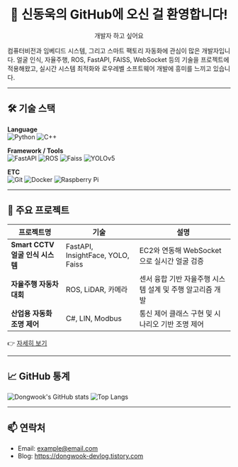 <h1 align="center">👋 신동욱의 GitHub에 오신 걸 환영합니다!</h1>
<p align="center">개발자 하고 싶어요</p>

컴퓨터비전과 임베디드 시스템, 그리고 스마트 팩토리 자동화에 관심이 많은 개발자입니다.
얼굴 인식, 자율주행, ROS, FastAPI, FAISS, WebSocket 등의 기술을 프로젝트에 적용해왔고,
실시간 시스템 최적화와 로우레벨 소프트웨어 개발에 흥미를 느끼고 있습니다.

---

## 🛠️ 기술 스택
**Language**  
![Python](https://img.shields.io/badge/Python-3776AB?style=flat&logo=python&logoColor=white)
![C++](https://img.shields.io/badge/C++-00599C?style=flat&logo=c%2b%2b&logoColor=white)

**Framework / Tools**  
![FastAPI](https://img.shields.io/badge/FastAPI-009688?style=flat&logo=fastapi&logoColor=white)
![ROS](https://img.shields.io/badge/ROS2-22314E?style=flat&logo=ros&logoColor=white)
![Faiss](https://img.shields.io/badge/Faiss-009EFF?style=flat)
![YOLOv5](https://img.shields.io/badge/YOLOv5-FF0000?style=flat)

**ETC**  
![Git](https://img.shields.io/badge/Git-F05032?style=flat&logo=git&logoColor=white)
![Docker](https://img.shields.io/badge/Docker-2496ED?style=flat&logo=docker&logoColor=white)
![Raspberry Pi](https://img.shields.io/badge/RaspberryPi-C51A4A?style=flat&logo=raspberrypi&logoColor=white)

---

## 📌 주요 프로젝트
| 프로젝트명 | 기술 | 설명 |
|------------|------|------|
| **Smart CCTV 얼굴 인식 시스템** | FastAPI, InsightFace, YOLO, Faiss | EC2와 연동해 WebSocket으로 실시간 얼굴 검증 |
| **자율주행 자동차 대회** | ROS, LiDAR, 카메라 | 센서 융합 기반 자율주행 시스템 설계 및 주행 알고리즘 개발 |
| **산업용 자동화 조명 제어** | C#, LIN, Modbus | 통신 제어 클래스 구현 및 시나리오 기반 조명 제어 |

👉 [자세히 보기](https://github.com/dongwook-shin)

---

## 📈 GitHub 통계
![Dongwook's GitHub stats](https://github-readme-stats.vercel.app/api?username=dongwook-shin&show_icons=true&theme=default)
![Top Langs](https://github-readme-stats.vercel.app/api/top-langs/?username=dongwook-shin&layout=compact)

---

## 📫 연락처
- Email: example@email.com  
- Blog: https://dongwook-devlog.tistory.com


<!--
**SHIN-DONG-UK/SHIN-DONG-UK** is a ✨ _special_ ✨ repository because its `README.md` (this file) appears on your GitHub profile.

Here are some ideas to get you started:

- 🔭 I’m currently working on ...
- 🌱 I’m currently learning ...
- 👯 I’m looking to collaborate on ...
- 🤔 I’m looking for help with ...
- 💬 Ask me about ...
- 📫 How to reach me: ...
- 😄 Pronouns: ...
- ⚡ Fun fact: ...
-->
